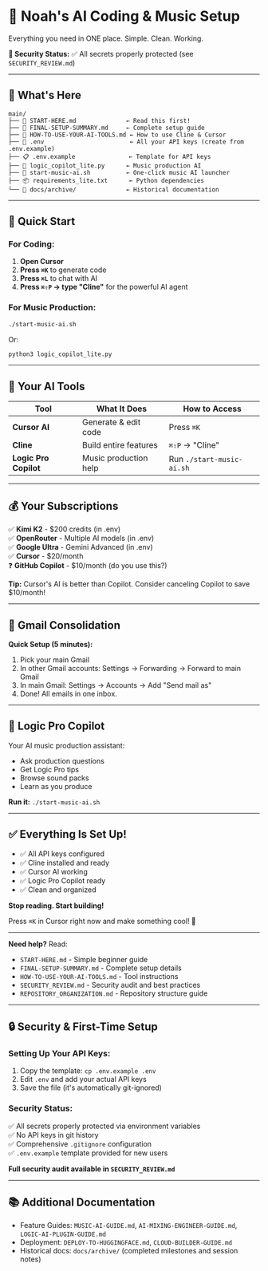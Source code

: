 # 🚀 Noah's AI Coding & Music Setup

Everything you need in ONE place. Simple. Clean. Working.

**🔐 Security Status:** ✅ All secrets properly protected (see `SECURITY_REVIEW.md`)

---

## 📁 What's Here

```
main/
├── 📄 START-HERE.md              ← Read this first!
├── 📄 FINAL-SETUP-SUMMARY.md     ← Complete setup guide
├── 📄 HOW-TO-USE-YOUR-AI-TOOLS.md ← How to use Cline & Cursor
├── 🔐 .env                        ← All your API keys (create from .env.example)
├── 📋 .env.example               ← Template for API keys
├── 🎵 logic_copilot_lite.py      ← Music production AI
├── 🚀 start-music-ai.sh          ← One-click music AI launcher
├── 📦 requirements_lite.txt      ← Python dependencies
└── 📂 docs/archive/              ← Historical documentation
```

---

## 🎯 Quick Start

### For Coding:
1. **Open Cursor**
2. **Press `⌘K`** to generate code
3. **Press `⌘L`** to chat with AI
4. **Press `⌘⇧P` → type "Cline"** for the powerful AI agent

### For Music Production:
```bash
./start-music-ai.sh
```
Or:
```bash
python3 logic_copilot_lite.py
```

---

## 🔑 Your AI Tools

| Tool | What It Does | How to Access |
|------|--------------|---------------|
| **Cursor AI** | Generate & edit code | Press `⌘K` |
| **Cline** | Build entire features | `⌘⇧P` → "Cline" |
| **Logic Pro Copilot** | Music production help | Run `./start-music-ai.sh` |

---

## 💰 Your Subscriptions

✅ **Kimi K2** - $200 credits (in .env)  
✅ **OpenRouter** - Multiple AI models (in .env)  
✅ **Google Ultra** - Gemini Advanced (in .env)  
✅ **Cursor** - $20/month  
❓ **GitHub Copilot** - $10/month (do you use this?)

**Tip:** Cursor's AI is better than Copilot. Consider canceling Copilot to save $10/month!

---

## 📧 Gmail Consolidation

**Quick Setup (5 minutes):**
1. Pick your main Gmail
2. In other Gmail accounts: Settings → Forwarding → Forward to main Gmail
3. In main Gmail: Settings → Accounts → Add "Send mail as"
4. Done! All emails in one inbox.

---

## 🎵 Logic Pro Copilot

Your AI music production assistant:
- Ask production questions
- Get Logic Pro tips
- Browse sound packs
- Learn as you produce

**Run it:** `./start-music-ai.sh`

---

## ✅ Everything Is Set Up!

- ✅ All API keys configured
- ✅ Cline installed and ready
- ✅ Cursor AI working
- ✅ Logic Pro Copilot ready
- ✅ Clean and organized

**Stop reading. Start building!**

Press `⌘K` in Cursor right now and make something cool! 🚀

---

**Need help?** Read:
- `START-HERE.md` - Simple beginner guide
- `FINAL-SETUP-SUMMARY.md` - Complete setup details
- `HOW-TO-USE-YOUR-AI-TOOLS.md` - Tool instructions
- `SECURITY_REVIEW.md` - Security audit and best practices
- `REPOSITORY_ORGANIZATION.md` - Repository structure guide

---

## 🔒 Security & First-Time Setup

### Setting Up Your API Keys:
1. Copy the template: `cp .env.example .env`
2. Edit `.env` and add your actual API keys
3. Save the file (it's automatically git-ignored)

### Security Status:
✅ All secrets properly protected via environment variables  
✅ No API keys in git history  
✅ Comprehensive `.gitignore` configuration  
✅ `.env.example` template provided for new users

**Full security audit available in `SECURITY_REVIEW.md`**

---

## 📚 Additional Documentation

- Feature Guides: `MUSIC-AI-GUIDE.md`, `AI-MIXING-ENGINEER-GUIDE.md`, `LOGIC-AI-PLUGIN-GUIDE.md`
- Deployment: `DEPLOY-TO-HUGGINGFACE.md`, `CLOUD-BUILDER-GUIDE.md`
- Historical docs: `docs/archive/` (completed milestones and session notes)
